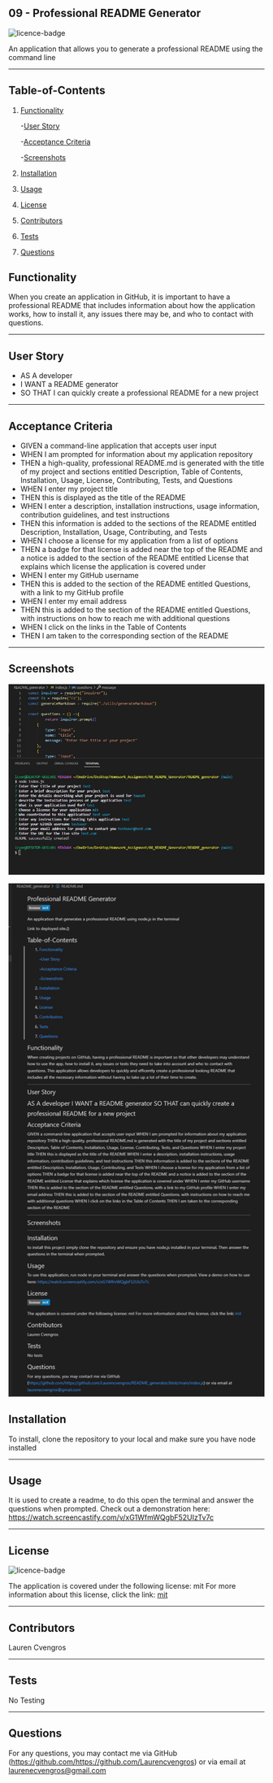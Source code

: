 
    
## 09 - Professional README Generator



![licence-badge](http://img.shields.io/badge/license-mit-blue.svg)
        


An application that allows you to generate a professional README using the command line


---
    

## Table-of-Contents

1. [Functionality](#functionality)

    -[User Story](#user-story)

    -[Acceptance Criteria](#acceptance-criteria)

    -[Screenshots](#screenshots)

1. [Installation](#installation)

2. [Usage](#usage)

3. [License](#license)

4. [Contributors](#contributors)

5. [Tests](#tests)

6. [Questions](#Questions)

    

## Functionality


When you create an application in GitHub, it is important to have a professional README that includes information about how the application works, how to install it, any issues there may be, and who to contact with questions.

---

## User Story


* AS A developer 
* I WANT a README generator
* SO THAT I can quickly create a professional README for a new project

---

## Acceptance Criteria

* GIVEN a command-line application that accepts user input
* WHEN I am prompted for information about my application repository
* THEN a high-quality, professional README.md is generated with the title of my project  and sections entitled Description, Table of Contents, Installation, Usage, License, Contributing, Tests, and Questions
* WHEN I enter my project title
* THEN this is displayed as the title of the README
* WHEN I enter a description, installation instructions, usage information, contribution guidelines, and test instructions
* THEN this information is added to the sections of the README entitled Description, Installation, Usage, Contributing, and Tests
* WHEN I choose a license for my application from a list of options
* THEN a badge for that license is added near the top of the README and a notice is added to the section of the README entitled License that explains which license the application is covered under
* WHEN I enter my GitHub username
* THEN this is added to the section of the README entitled Questions, with a link to my GitHub profile
* WHEN I enter my email address
* THEN this is added to the section of the README entitled Questions, with instructions on how to reach me with additional questions
* WHEN I click on the links in the Table of Contents
* THEN I am taken to the corresponding section of the README

---

## Screenshots

![terminal-screen](/src/images/terminal_screenshot.jpg "Screenshot of question prompt in terminal")

![README-product](/src/images/README_product_image.jpg "Screenshot of what README looks like finished")




## Installation 

To install, clone the repository to your local and make sure you have node installed


---


## Usage

It is used to create a readme, to do this open the terminal and answer the questions when prompted. Check out a demonstration here: https://watch.screencastify.com/v/xG1WfmWQgbF52UIzTv7c


---

## License


![licence-badge](http://img.shields.io/badge/license-mit-blue.svg)
        

        
The application is covered under the following license: mit
For more information about this license, click the link:
[mit](https://choosealicense.com/licenses/mit/)
        
          
---


## Contributors

Lauren Cvengros

---

## Tests

No Testing

---

## Questions

For any questions, you may contact me via GitHub (https://github.com/https://github.com/Laurencvengros)
    or via email at laurenecvengros@gmail.com

 